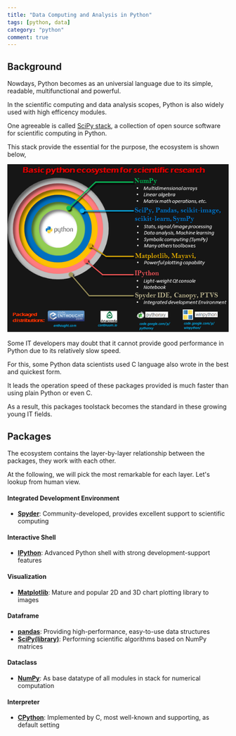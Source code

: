 ```yaml
---
title: "Data Computing and Analysis in Python"
tags: [python, data]
category: "python"
comment: true
---
```


## Background

Nowdays, Python becomes as an universial language due to its simple, readable, multifunctional and powerful.

In the scientific computing and data analysis scopes, Python is also widely used with high efficency modules.

One agreeable is called [SciPy stack][scipy-about], a collection of open source software for scientific computing in Python.

This stack provide the essential for the purpose, the ecosystem is shown below,

![pydata-ecosystem](/assets/posts/2020-10-01/pydata-ecosystem.png)

Some IT developers may doubt that it cannot provide good performance in Python due to its relatively slow speed.

For this, some Python data scientists used C language also wrote in the best and quickest form.

It leads the operation speed of these packages provided is much faster than using plain Python or even C.

As a result, this packages toolstack becomes the standard in these growing young IT fields.

## Packages

The ecosystem contains the layer-by-layer relationship between the packages, they work with each other.

At the following, we will pick the most remarkable for each layer. Let's lookup from human view.

#### Integrated Development Environment

- **[Spyder][spyder]**: Community-developed, provides excellent support to scientific computing

#### Interactive Shell

- **[IPython][ipython]**: Advanced Python shell with strong development-support features

#### Visualization

- **[Matplotlib][matplotlib]**: Mature and popular 2D and 3D chart plotting library to images

#### Dataframe

- **[pandas][pandas]**: Providing high-performance, easy-to-use data structures
- **[SciPy(library)][scipy]**: Performing scientific algorithms based on NumPy matrices

#### Dataclass

- **[NumPy][numpy]**: As base datatype of all modules in stack for numerical computation

#### Interpreter

- **[CPython][cpython]**: Implemented by C, most well-known and supporting, as default setting

[scipy-about]: https://www.scipy.org/about.html
[spyder]: https://www.spyder-ide.org/
[ipython]: https://ipython.org/
[matplotlib]: https://matplotlib.org/
[pandas]: http://pandas.pydata.org/
[scipy]: https://docs.scipy.org/doc/scipy/reference/
[numpy]: http://www.numpy.org/
[cpython]: https://www.python.org/

